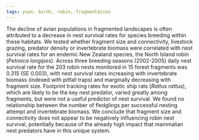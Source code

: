 ```yaml
---
tags: yvan, birds, robin, fragmentation
---
```

The decline of avian populations in fragmented landscapes is often attributed to a decrease in nest survival rates for species breeding within these habitats. We tested whether fragment size and connectivity, livestock grazing, predator density or invertebrate biomass were correlated with nest survival rates for an endemic New Zealand species, the North Island robin (*Petroica longipes*). Across three breeding seasons (2002-2005) daily nest survival rate for the 203 robin nests monitored in 15 forest fragments was 0.315 (SE 0.003), with nest survival rates increasing with invertebrate biomass (indexed with pitfall traps) and marginally decreasing with fragment size. Footprint tracking rates for exotic ship rats (*Rattus rattus*), which are likely to be the key nest predator, varied greatly among fragments, but were not a useful predictor of nest survival. We found no relationship between the number of fledglings per successful nesting attempt and invertebrate biomass. We conclude that fragment size and connectivity does not appear to be negatively influencing robin nest survival, potentially because of the already high impact that mammalian nest predators have in this unique system.
